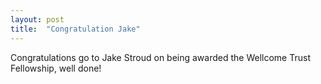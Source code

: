 ```yaml
---
layout: post
title:  "Congratulation Jake"
---
```


Congratulations go to Jake Stroud on being awarded the Wellcome Trust Fellowship, well done!
